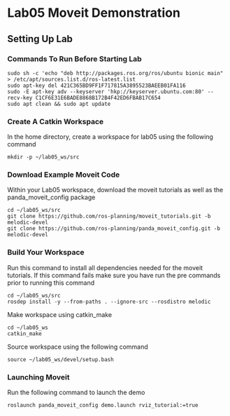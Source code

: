 # Lab05 Moveit Demonstration

## Setting Up Lab
### Commands To Run Before Starting Lab

```
sudo sh -c 'echo "deb http://packages.ros.org/ros/ubuntu bionic main" > /etc/apt/sources.list.d/ros-latest.list
sudo apt-key del 421C365BD9FF1F717815A3895523BAEEB01FA116
sudo -E apt-key adv --keyserver 'hkp://keyserver.ubuntu.com:80' --recv-key C1CF6E31E6BADE8868B172B4F42ED6FBAB17C654
sudo apt clean && sudo apt update
```
### Create A Catkin Workspace

In the home directory, create a workspace for lab05 using the following command

```
mkdir -p ~/lab05_ws/src
```

### Download Example Moveit Code

Within your Lab05 workspace, download the moveit tutorials as well as the panda_moveit_config package

```
cd ~/lab05_ws/src
git clone https://github.com/ros-planning/moveit_tutorials.git -b melodic-devel
git clone https://github.com/ros-planning/panda_moveit_config.git -b melodic-devel
```

### Build Your Workspace

Run this command to install all dependencies needed for the moveit tutorials. If this command fails make sure you have run the pre commands prior to running this command
```
cd ~/lab05_ws/src
rosdep install -y --from-paths . --ignore-src --rosdistro melodic
```

Make workspace using catkin_make
```
cd ~/lab05_ws
catkin_make
```

Source workspace using the following command
```
source ~/lab05_ws/devel/setup.bash
```
### Launching Moveit

Run the following command to launch the demo
```
roslaunch panda_moveit_config demo.launch rviz_tutorial:=true
```
